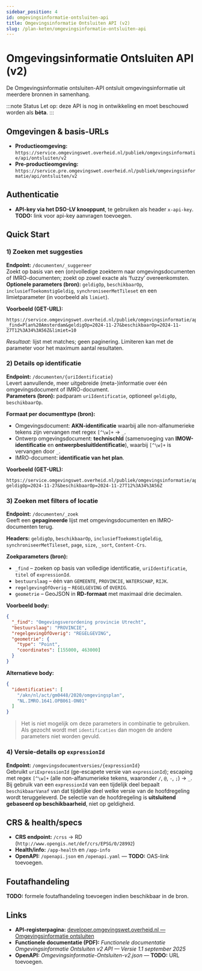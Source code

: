 ```yaml
---
sidebar_position: 4
id: omgevingsinformatie-ontsluiten-api
title: Omgevingsinformatie Ontsluiten API (v2)
slug: /plan-keten/omgevingsinformatie-ontsluiten-api
---
```


# Omgevingsinformatie Ontsluiten API (v2)

De Omgevingsinformatie ontsluiten-API ontsluit omgevingsinformatie uit meerdere bronnen in samenhang.

:::note Status
Let op: deze API is nog in ontwikkeling en moet beschouwd worden als **bèta**.
:::

## Omgevingen & basis-URLs
- **Productieomgeving:** `https://service.omgevingswet.overheid.nl/publiek/omgevingsinformatie/api/ontsluiten/v2`
- **Pre-productieomgeving:** `https://service.pre.omgevingswet.overheid.nl/publiek/omgevingsinformatie/api/ontsluiten/v2`

## Authenticatie
- **API-key via het DSO-LV knooppunt**, te gebruiken als header `x-api-key`.  
  **TODO:** link voor api-key aanvragen toevoegen.

## Quick Start

### 1) Zoeken met suggesties
**Endpoint:** `/documenten/_suggereer`  
Zoekt op basis van een (on)volledige zoekterm naar omgevingsdocumenten of IMRO-documenten; zoekt op zowel exacte als ‘fuzzy’ overeenkomsten.  
**Optionele parameters (bron):** `geldigOp`, `beschikbaarOp`, `inclusiefToekomstigGeldig`, `synchroniseerMetTileset` en een limietparameter (in voorbeeld als `limiet`).  

**Voorbeeld (GET-URL):**
~~~text
https://service.omgevingswet.overheid.nl/publiek/omgevingsinformatie/api/ontsluiten/v2/documenten/_suggereer?_find=Plan%20Amsterdam&geldigOp=2024-11-27&beschikbaarOp=2024-11-27T12%3A34%3A56Z&limiet=10
~~~

_Resultaat:_ lijst met matches; geen paginering. Limiteren kan met de parameter voor het maximum aantal resultaten.

### 2) Details op identificatie
**Endpoint:** `/documenten/{uriIdentificatie}`  
Levert aanvullende, meer uitgebreide (meta-)informatie over één omgevingsdocument of IMRO-document.  
**Parameters (bron):** padparam `uriIdentificatie`, optioneel `geldigOp`, `beschikbaarOp`.  

**Formaat per documenttype (bron):**
- Omgevingsdocument: **AKN-identificatie** waarbij alle non-alfanumerieke tekens zijn vervangen met regex `[^\w]+` → `_`.
- Ontwerp omgevingsdocument: **technischId** (samenvoeging van **IMOW-identificatie** en **ontwerpbesluitIdentificatie**), waarbij `[^\w]+` is vervangen door `_`.
- IMRO-document: **identificatie van het plan**.

**Voorbeeld (GET-URL):**
~~~text
https://service.omgevingswet.overheid.nl/publiek/omgevingsinformatie/api/ontsluiten/v2/documenten/_akn_nl_act_gm0772_2020_omgevingsplan?geldigOp=2024-11-27&beschikbaarOp=2024-11-27T12%3A34%3A56Z
~~~

### 3) Zoeken met filters of locatie
**Endpoint:** `/documenten/_zoek`  
Geeft een **gepagineerde** lijst met omgevingsdocumenten en IMRO-documenten terug.  

**Headers:** `geldigOp`, `beschikbaarOp`, `inclusiefToekomstigGeldig`, `synchroniseerMetTileset`, `page`, `size`, `_sort`, `Content-Crs`.  

**Zoekparameters (bron):**
- `_find` – zoeken op basis van volledige identificatie, `uriIdentificatie`, `titel` of `expressionId`.
- `bestuurslaag` – één van `GEMEENTE`, `PROVINCIE`, `WATERSCHAP`, `RIJK`.
- `regelgevingOfOverig` – `REGELGEVING` of `OVERIG`.
- `geometrie` – GeoJSON in **RD-formaat** met maximaal drie decimalen.

**Voorbeeld body:**
~~~json
{
  "_find": "Omgevingsverordening provincie Utrecht",
  "bestuurslaag": "PROVINCIE",
  "regelgevingOfOverig": "REGELGEVING",
  "geometrie": {
    "type": "Point",
    "coordinates": [155000, 463000]
  }
}
~~~

**Alternatieve body:**
~~~json
{
  "identificaties": [
    "/akn/nl/act/gm0448/2020/omgevingsplan",
    "NL.IMRO.1641.OPB061-ON01"
  ]
}
~~~

> Het is niet mogelijk om deze parameters in combinatie te gebruiken. Als gezocht wordt met `identificaties` dan mogen de andere parameters niet worden gevuld.

### 4) Versie-details op `expressionId`
**Endpoint:** `/omgevingsdocumentversies/{expressionId}`  
Gebruikt `uriExpressionId` (ge-escapete versie van `expressionId`); escaping met regex `[^\w]+` (alle non-alfanumerieke tekens, waaronder `/`, `@`, `-`, `;`) → `_`.  
Bij gebruik van een `expressionId` van een tijdelijk deel bepaalt `beschikbaarVanaf` van dat tijdelijke deel welke versie van de hoofdregeling wordt teruggeleverd. De selectie van de hoofdregeling is **uitsluitend gebaseerd op beschikbaarheid**, niet op geldigheid.

## CRS & health/specs
- **CRS endpoint:** `/crss` → RD (`http://www.opengis.net/def/crs/EPSG/0/28992`)
- **Health/info:** `/app-health` en `/app-info`
- **OpenAPI:** `/openapi.json` en `/openapi.yaml` — **TODO:** OAS-link toevoegen.

## Foutafhandeling
**TODO:** formele foutafhandeling toevoegen indien beschikbaar in de bron.

## Links
- **API-registerpagina:** [developer.omgevingswet.overheid.nl — Omgevingsinformatie ontsluiten](https://developer.omgevingswet.overheid.nl/api-register/api/omgevingsinformatie-ontsluiten/)
- **Functionele documentatie (PDF):** *Functionele documentatie Omgevingsinformatie Ontsluiten v2 API — Versie 1.1 september 2025*
- **OpenAPI:** *Omgevingsinformatie-Ontsluiten-v2.json* — **TODO:** URL toevoegen.
